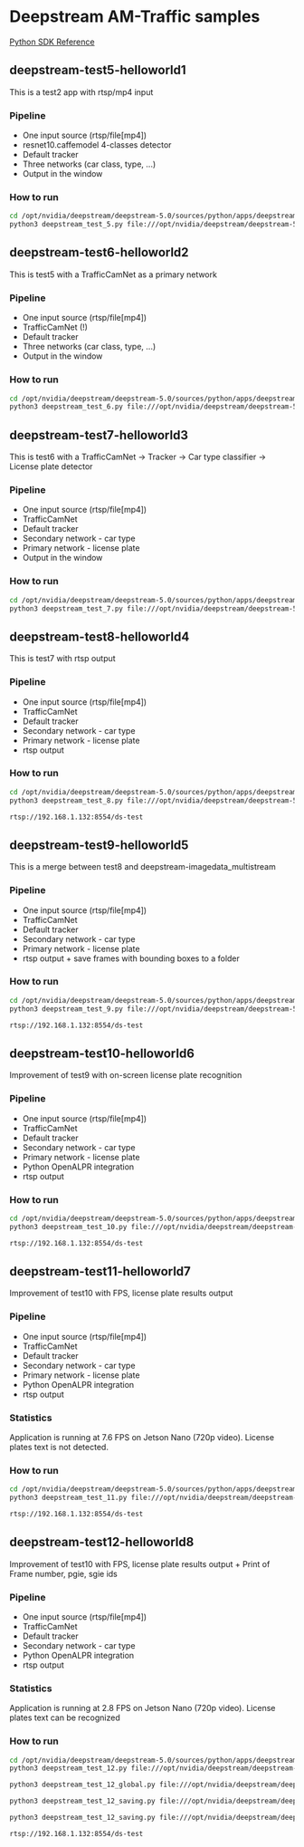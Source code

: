 # Deepstream AM-Traffic samples

[Python SDK Reference](https://docs.nvidia.com/metropolis/deepstream/python-api/index.html)

## deepstream-test5-helloworld1

This is a test2 app with rtsp/mp4 input

### Pipeline
- One input source (rtsp/file[mp4])
- resnet10.caffemodel 4-classes detector
- Default tracker
- Three networks (car class, type, ...)
- Output in the window

### How to run

```sh
cd /opt/nvidia/deepstream/deepstream-5.0/sources/python/apps/deepstream-test5-helloworld1
python3 deepstream_test_5.py file:///opt/nvidia/deepstream/deepstream-5.0/samples/streams/sample_720p.mp4
```

## deepstream-test6-helloworld2

This is test5 with a TrafficCamNet as a primary network

### Pipeline
- One input source (rtsp/file[mp4])
- TrafficCamNet (!)
- Default tracker
- Three networks (car class, type, ...)
- Output in the window

### How to run

```sh
cd /opt/nvidia/deepstream/deepstream-5.0/sources/python/apps/deepstream-test6-helloworld2
python3 deepstream_test_6.py file:///opt/nvidia/deepstream/deepstream-5.0/samples/streams/sample_720p.mp4
```

## deepstream-test7-helloworld3

This is test6 with a TrafficCamNet -> Tracker -> Car type classifier -> License plate detector

### Pipeline
- One input source (rtsp/file[mp4])
- TrafficCamNet 
- Default tracker
- Secondary network - car type
- Primary network - license plate
- Output in the window

### How to run

```sh
cd /opt/nvidia/deepstream/deepstream-5.0/sources/python/apps/deepstream-test7-helloworld3
python3 deepstream_test_7.py file:///opt/nvidia/deepstream/deepstream-5.0/samples/streams/StreamRecord_cam2_test.mp4
```

## deepstream-test8-helloworld4

This is test7 with rtsp output

### Pipeline
- One input source (rtsp/file[mp4])
- TrafficCamNet 
- Default tracker
- Secondary network - car type
- Primary network - license plate
- rtsp output 

### How to run

```sh
cd /opt/nvidia/deepstream/deepstream-5.0/sources/python/apps/deepstream-test8-helloworld4
python3 deepstream_test_8.py file:///opt/nvidia/deepstream/deepstream-5.0/samples/streams/StreamRecord_cam2_test.mp4

rtsp://192.168.1.132:8554/ds-test
```

## deepstream-test9-helloworld5

This is a merge between test8 and deepstream-imagedata_multistream

### Pipeline
- One input source (rtsp/file[mp4])
- TrafficCamNet 
- Default tracker
- Secondary network - car type
- Primary network - license plate
- rtsp output + save frames with bounding boxes to a folder


### How to run

```sh
cd /opt/nvidia/deepstream/deepstream-5.0/sources/python/apps/deepstream-test9-helloworld5
python3 deepstream_test_9.py file:///opt/nvidia/deepstream/deepstream-5.0/samples/streams/StreamRecord_cam2_test.mp4

rtsp://192.168.1.132:8554/ds-test
```


## deepstream-test10-helloworld6

Improvement of test9 with on-screen license plate recognition

### Pipeline
- One input source (rtsp/file[mp4])
- TrafficCamNet 
- Default tracker
- Secondary network - car type
- Primary network - license plate
- Python OpenALPR integration
- rtsp output


### How to run

```sh
cd /opt/nvidia/deepstream/deepstream-5.0/sources/python/apps/deepstream-test10-helloworld6
python3 deepstream_test_10.py file:///opt/nvidia/deepstream/deepstream-5.0/samples/streams/StreamRecord_cam2_test.mp4

rtsp://192.168.1.132:8554/ds-test
```

## deepstream-test11-helloworld7

Improvement of test10 with FPS, license plate results output

### Pipeline
- One input source (rtsp/file[mp4])
- TrafficCamNet 
- Default tracker
- Secondary network - car type
- Primary network - license plate
- Python OpenALPR integration
- rtsp output

### Statistics
Application is running at 7.6 FPS on Jetson Nano (720p video). License plates text is not detected.

### How to run

```sh
cd /opt/nvidia/deepstream/deepstream-5.0/sources/python/apps/deepstream-test11-helloworld7
python3 deepstream_test_11.py file:///opt/nvidia/deepstream/deepstream-5.0/samples/streams/StreamRecord_cam2_test.mp4

rtsp://192.168.1.132:8554/ds-test
```

## deepstream-test12-helloworld8

Improvement of test10 with FPS, license plate results output
+
Print of Frame number, pgie, sgie ids

### Pipeline
- One input source (rtsp/file[mp4])
- TrafficCamNet 
- Default tracker
- Secondary network - car type
- Python OpenALPR integration
- rtsp output

### Statistics
Application is running at 2.8 FPS on Jetson Nano (720p video). License plates text can be recognized

### How to run

```sh
cd /opt/nvidia/deepstream/deepstream-5.0/sources/python/apps/deepstream-test12-helloworld8
python3 deepstream_test_12.py file:///opt/nvidia/deepstream/deepstream-5.0/samples/streams/StreamRecord_cam2_test.mp4

python3 deepstream_test_12_global.py file:///opt/nvidia/deepstream/deepstream-5.0/samples/streams/StreamRecord_cam2_test.mp4

python3 deepstream_test_12_saving.py file:///opt/nvidia/deepstream/deepstream-5.0/samples/streams/StreamRecord_cam2_test2.mp4

python3 deepstream_test_12_saving.py file:///opt/nvidia/deepstream/deepstream-5.0/samples/streams/StreamRecord_cam2_test3.mp4

rtsp://192.168.1.132:8554/ds-test
```
